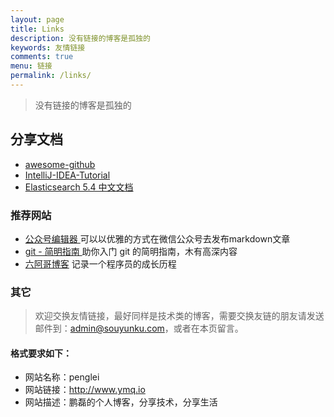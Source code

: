 ```yaml
---
layout: page
title: Links
description: 没有链接的博客是孤独的
keywords: 友情链接
comments: true
menu: 链接
permalink: /links/
---
```



> 没有链接的博客是孤独的

## 分享文档

 * [awesome-github](https://github.com/AntBranch/awesome-github)
 * [IntelliJ-IDEA-Tutorial](https://github.com/judasn/IntelliJ-IDEA-Tutorial)
 * [Elasticsearch 5.4 中文文档]( http://cwiki.apachecn.org/pages/viewpage.action?pageId=4260364)

 
### 推荐网站
 * [公众号编辑器 ](http://md.barretlee.com/) 可以以优雅的方式在微信公众号去发布markdown文章
 * [git - 简明指南 ](http://rogerdudler.github.io/git-guide/index.zh.html) 助你入门 git 的简明指南，木有高深内容
 * [六阿哥博客](https://blog.6ag.cn/) 记录一个程序员的成长历程

### 其它

> 欢迎交换友情链接，最好同样是技术类的博客，需要交换友链的朋友请发送邮件到：admin@souyunku.com，或者在本页留言。

#### 格式要求如下：
* 网站名称：penglei
* 网站链接：http://www.ymq.io
* 网站描述：鹏磊的个人博客，分享技术，分享生活
